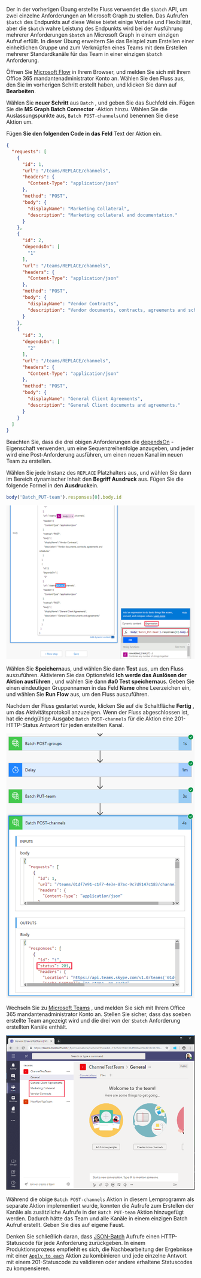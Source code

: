 <!-- markdownlint-disable MD002 MD041 -->

Der in der vorherigen Übung erstellte Fluss verwendet die `$batch` API, um zwei einzelne Anforderungen an Microsoft Graph zu stellen. Das Aufrufen `$batch` des Endpunkts auf diese Weise bietet einige Vorteile und Flexibilität, aber die `$batch` wahre Leistung des Endpunkts wird bei der Ausführung mehrerer Anforderungen `$batch` an Microsoft Graph in einem einzigen Aufruf erfüllt. In dieser Übung erweitern Sie das Beispiel zum Erstellen einer einheitlichen Gruppe und zum Verknüpfen eines Teams mit dem Erstellen mehrerer Standardkanäle für das Team in einer einzigen `$batch` Anforderung.

Öffnen Sie [Microsoft Flow](https://flow.microsoft.com) in Ihrem Browser, und melden Sie sich mit Ihrem Office 365 mandantenadministrator Konto an. Wählen Sie den Fluss aus, den Sie im vorherigen Schritt erstellt haben, und klicken Sie dann auf **Bearbeiten**.

Wählen Sie **neuer Schritt** aus `Batch` , und geben Sie das Suchfeld ein. Fügen Sie die **MS Graph Batch Connector** -Aktion hinzu. Wählen Sie die Auslassungspunkte aus, `Batch POST-channels`und benennen Sie diese Aktion um.

Fügen **Sie den folgenden Code in das Feld** Text der Aktion ein.

```json
{
  "requests": [
    {
      "id": 1,
      "url": "/teams/REPLACE/channels",
      "headers": {
        "Content-Type": "application/json"
      },
      "method": "POST",
      "body": {
        "displayName": "Marketing Collateral",
        "description": "Marketing collateral and documentation."
      }
    },
    {
      "id": 2,
      "dependsOn": [
        "1"
      ],
      "url": "/teams/REPLACE/channels",
      "headers": {
        "Content-Type": "application/json"
      },
      "method": "POST",
      "body": {
        "displayName": "Vendor Contracts",
        "description": "Vendor documents, contracts, agreements and schedules."
      }
    },
    {
      "id": 3,
      "dependsOn": [
        "2"
      ],
      "url": "/teams/REPLACE/channels",
      "headers": {
        "Content-Type": "application/json"
      },
      "method": "POST",
      "body": {
        "displayName": "General Client Agreements",
        "description": "General Client documents and agreements."
      }
    }
  ]
}
```

Beachten Sie, dass die drei obigen Anforderungen die [dependsOn](https://docs.microsoft.com/graph/json-batching#sequencing-requests-with-the-dependson-property) -Eigenschaft verwenden, um eine Sequenzreihenfolge anzugeben, und jeder wird eine Post-Anforderung ausführen, um einen neuen Kanal im neuen Team zu erstellen.

Wählen Sie jede Instanz des `REPLACE` Platzhalters aus, und wählen Sie dann im Bereich dynamischer Inhalt den **Begriff Ausdruck** aus. Fügen Sie die folgende Formel in den **Ausdruck**ein.

```js
body('Batch_PUT-team').responses[0].body.id
```

![Ein Screenshot des Ausdrucks im Bereich "dynamischer Inhalt"](./images/flow-channel1.png)

Wählen Sie **Speichern**aus, und wählen Sie dann **Test** aus, um den Fluss auszuführen. Aktivieren Sie das Optionsfeld **Ich werde das Auslösen der Aktion ausführen** , und wählen Sie dann **#a0 Test speichern**aus. Geben Sie einen eindeutigen Gruppennamen in das Feld **Name** ohne Leerzeichen ein, und wählen Sie **Run Flow** aus, um den Fluss auszuführen.

Nachdem der Fluss gestartet wurde, klicken Sie auf die Schaltfläche **Fertig** , um das Aktivitätsprotokoll anzuzeigen. Wenn der Fluss abgeschlossen ist, hat die endgültige Ausgabe `Batch POST-channels` für die Aktion eine 201-HTTP-Status Antwort für jeden erstellten Kanal.

![Ein Screenshot des erfolgreichen Ablauf Aktivitätsprotokolls](./images/flow-channel2.png)

Wechseln Sie zu [Microsoft Teams](https://teams.microsoft.com) , und melden Sie sich mit Ihrem Office 365 mandantenadministrator Konto an. Stellen Sie sicher, dass das soeben erstellte Team angezeigt wird und die drei von der `$batch` Anforderung erstellten Kanäle enthält.

![Ein Screenshot der Teams-App mit dem neuen Team und den Kanälen, die angezeigt werden](./images/team-channels.png)

Während die obige `Batch POST-channels` Aktion in diesem Lernprogramm als separate Aktion implementiert wurde, konnten die Aufrufe zum Erstellen der Kanäle als zusätzliche Aufrufe in der `Batch PUT-team` Aktion hinzugefügt werden. Dadurch hätte das Team und alle Kanäle in einem einzigen Batch Aufruf erstellt. Geben Sie dies auf eigene Faust.

Denken Sie schließlich daran, dass [JSON-Batch](https://docs.microsoft.com/graph/json-batching) Aufrufe einen HTTP-Statuscode für jede Anforderung zurückgeben. In einem Produktionsprozess empfiehlt es sich, die Nachbearbeitung der Ergebnisse mit einer [`Apply to each`](https://docs.microsoft.com/flow/apply-to-each) Aktion zu kombinieren und jede einzelne Antwort mit einem 201-Statuscode zu validieren oder andere erhaltene Statuscodes zu kompensieren.
